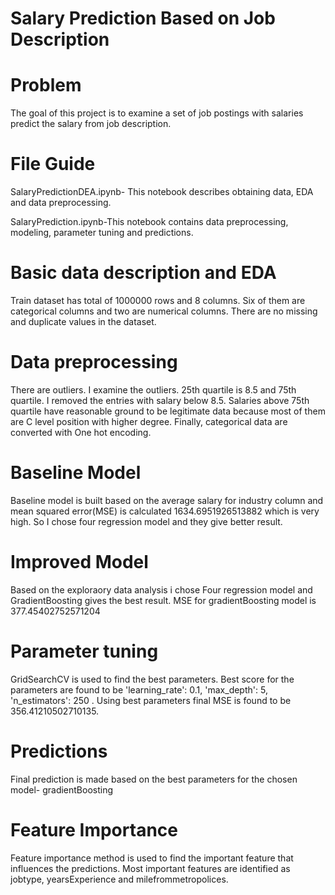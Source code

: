 # Salary Prediction Based on Job Description
# Problem

The goal of this project is to examine a set of job postings with salaries predict the salary from job description.
# File Guide
SalaryPredictionDEA.ipynb- This notebook describes obtaining data, EDA and data preprocessing.

SalaryPrediction.ipynb-This notebook contains data preprocessing, modeling, parameter tuning and predictions.
# Basic data description and EDA
Train dataset has total of 1000000 rows and 8 columns. Six of them are categorical columns and two are numerical columns. There are no missing and duplicate values in the dataset. 

# Data preprocessing
There are outliers. I examine the outliers. 25th quartile is 8.5 and 75th quartile. I removed the entries with salary below 8.5. Salaries above 75th quartile have reasonable ground to be legitimate data because most of them are C level position with higher degree. Finally, categorical data are converted with One hot encoding.

# Baseline Model
Baseline model is built based on the average salary for industry column and mean squared error(MSE) is calculated 1634.6951926513882 which is very high. So I chose four regression model and they give better result.

# Improved Model
Based on the exploraory data analysis i chose Four regression model and GradientBoosting gives the best result. MSE for gradientBoosting model is 377.45402752571204

# Parameter tuning
GridSearchCV is used to find the best parameters. Best score for the parameters are found to be 'learning_rate': 0.1, 'max_depth': 5, 'n_estimators': 250 . Using best parameters final MSE is found to be 356.41210502710135.
# Predictions
Final prediction is made based on the best parameters for the chosen model- gradientBoosting
# Feature Importance
Feature importance method is used to find the important feature that influences the predictions. Most important features are identified as jobtype, yearsExperience and milefrommetropolices.


